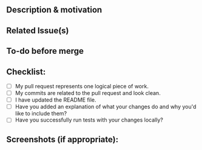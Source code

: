 <!---
Provide a short summary in the Title above. Examples of good PR titles:
* "Feature: add so-and-so models"
* "Fix: deduplicate such-and-such"
* "Update: dbt version 0.13.0"
-->

## Description & motivation
<!---
Describe your changes, and why you're making them.
-->

## Related Issue(s)
<!--- Please link to the issue(s) here: -->

## To-do before merge
<!---
(Optional -- remove this section if not needed)
-->

## Checklist:
<!---
This checklist is mostly useful as a reminder of small things that can easily be
forgotten – it is meant as a helpful tool rather than hoops to jump through.
Put an `x` in all the items that apply, make notes next to any that haven't been
addressed, and remove any items that are not relevant to this PR.
-->
- [ ] My pull request represents one logical piece of work.
- [ ] My commits are related to the pull request and look clean.
- [ ] I have updated the README file.
- [ ] Have you added an explanation of what your changes do and why you'd like to include them?
- [ ] Have you successfully run tests with your changes locally?

## Screenshots (if appropriate):
